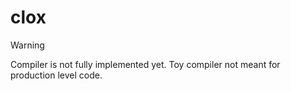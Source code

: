# clox

> [!WARNING]
> Compiler is not fully implemented yet.
> Toy compiler not meant for production level code.
